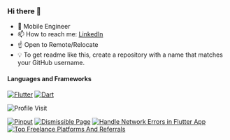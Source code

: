 
### Hi there 👋

- 🚀 Mobile Engineer
- 📫 How to reach me: <a href="https://linkedin.com/in/thornike">LinkedIn</a>
- ☝️ Open to Remote/Relocate
- 💡 To get readme like this, create a repository with a name that matches your GitHub username.


#### Languages and Frameworks

<!-- TODO: Make technologies links takes you to repositories -->
[![Flutter](https://img.shields.io/badge/Flutter-%2302569B.svg?style=for-the-badge&logo=Flutter&logoColor=white)](#) [![Dart](https://img.shields.io/badge/dart-%230175C2.svg?style=for-the-badge&logo=dart&logoColor=white)](#)


![Profile Visit](https://komarev.com/ghpvc/?username=Tkko&color=green&label=Profile+Views)

[![Pinput](https://github-readme-stats.vercel.app/api/pin/?username=tkko&repo=Flutter_pinput&theme=vue-dark)](https://github.com/tkko/Flutter_pinput)
[![Dismissible Page](https://github-readme-stats.vercel.app/api/pin/?username=tkko&repo=Flutter_dismissible_page&theme=vue-dark)](https://github.com/tkko/Flutter_dismissible_page)
[![Handle Network Errors in Flutter App](https://github-readme-stats.vercel.app/api/pin/?username=tkko&repo=flutter_handle_network_errors&theme=vue-dark)](https://github.com/tkko/flutter_handle_network_errors)
[![Top Freelance Platforms And Referrals](https://github-readme-stats.vercel.app/api/pin/?username=tkko&repo=top_freelance_platforms_and_referrals&theme=vue-dark)](https://github.com/tkko/top_freelance_platforms_and_referrals)
